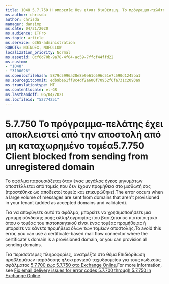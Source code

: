 ```yaml
---
title: 1048 5.7.750 Η υπηρεσία δεν είναι διαθέσιμη. Το πρόγραμμα-πελάτης έχει αποκλειστεί από την αποστολή από μη καταχωρημένους τομείς
ms.author: chrisda
author: chrisda
manager: dansimp
ms.date: 04/21/2020
ms.audience: ITPro
ms.topic: article
ms.service: o365-administration
ROBOTS: NOINDEX, NOFOLLOW
localization_priority: Normal
ms.assetid: 8cf6d70b-9a78-4f04-ac59-7ffcf44ffd22
ms.custom:
- "1048"
- "3100026"
ms.openlocfilehash: 5879c5996a28e8e9e61c696c51e7c590d1245ba1
ms.sourcegitcommit: edb9be61ff8c4df2a600f70952f6fa731c2093a9
ms.translationtype: MT
ms.contentlocale: el-GR
ms.lasthandoff: 06/04/2021
ms.locfileid: "52774251"
---
```

# <a name="57750-client-blocked-from-sending-from-unregistered-domain"></a><span data-ttu-id="d295a-103">5.7.750 Το πρόγραμμα-πελάτης έχει αποκλειστεί από την αποστολή από μη καταχωρημένο τομέα</span><span class="sxs-lookup"><span data-stu-id="d295a-103">5.7.750 Client blocked from sending from unregistered domain</span></span>

<span data-ttu-id="d295a-104">Το σφάλμα παρουσιάζεται όταν ένας μεγάλος όγκος μηνυμάτων αποστέλλεται από τομείς που δεν έχουν προμήθεια στο μισθωτή σας (προστέθηκε ως αποδεκτοί τομείς και επικυρώθηκε).</span><span class="sxs-lookup"><span data-stu-id="d295a-104">The error occurs when a large volume of messages are sent from domains that aren't provisioned in your tenant (added as accepted domains and validated).</span></span>

<span data-ttu-id="d295a-105">Για να αποφύγετε αυτό το σφάλμα, μπορείτε να χρησιμοποιήσετε μια γραμμή σύνδεσης ροής αλληλογραφίας που βασίζεται σε πιστοποιητικό όπου ο τομέας του πιστοποιητικού είναι ένας τομέας προμήθειας ή μπορείτε να κάνετε προμήθεια όλων των τομέων αποστολής.</span><span class="sxs-lookup"><span data-stu-id="d295a-105">To avoid this error, you can use a certificate-based mail flow connector where the certificate's domain is a provisioned domain, or you can provision all sending domains.</span></span>

<span data-ttu-id="d295a-106">Για περισσότερες πληροφορίες, ανατρέξτε στο θέμα Επιδιόρθωση προβλημάτων παράδοσης ηλεκτρονικού ταχυδρομείου για τους κωδικούς σφάλματος [5.7.700 έως 5.7.750 στο Exchange Online.](https://go.microsoft.com/fwlink/?linkid=2164955)</span><span class="sxs-lookup"><span data-stu-id="d295a-106">For more information, see [Fix email delivery issues for error codes 5.7.700 through 5.7.750 in Exchange Online](https://go.microsoft.com/fwlink/?linkid=2164955).</span></span>